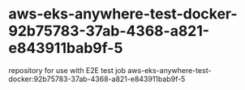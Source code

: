 # aws-eks-anywhere-test-docker-92b75783-37ab-4368-a821-e843911bab9f-5
repository for use with E2E test job aws-eks-anywhere-test-docker:92b75783-37ab-4368-a821-e843911bab9f-5
